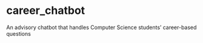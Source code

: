 # career_chatbot
An advisory chatbot that handles Computer Science students’ career-based questions
